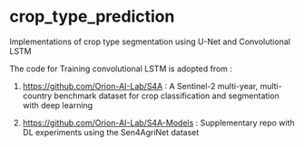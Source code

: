 # crop_type_prediction
Implementations of crop type segmentation using U-Net and Convolutional LSTM

The code for Training convolutional LSTM is adopted from :
1. https://github.com/Orion-AI-Lab/S4A : A Sentinel-2 multi-year, multi-country benchmark dataset for crop classification and segmentation with deep learning



2. https://github.com/Orion-AI-Lab/S4A-Models : Supplementary repo with DL experiments using the Sen4AgriNet dataset
